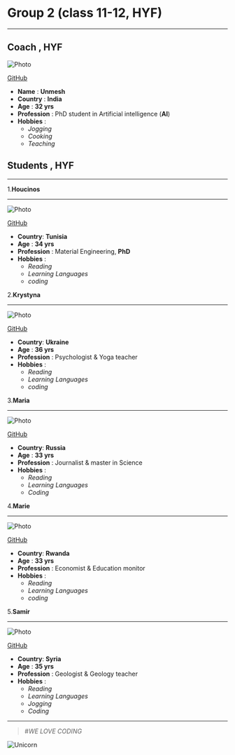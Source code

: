 # Group 2 (class 11-12, HYF)

---

## Coach , HYF

![Photo](https://avatars3.githubusercontent.com/u/2500604?s=400&v=4 "Unmesh")

[GitHub](https://github.com/unmeshvrije "Unmesh, GitHub")

- **Name**    : **Unmesh**
- **Country** : **India**
- **Age**     : **32 yrs**
- **Profession** :  PhD student in Artificial intelligence (**AI**)
- **Hobbies** :
  - *Jogging*
  - *Cooking*
  - *Teaching*

## Students , HYF

---

1.**Houcinos**

---

   ![Photo](https://avatars3.githubusercontent.com/u/57623782?s=400&v=4 "Houcinos")

  [GitHub](https://github.com/Houcinos "Houcinos, GitHub")

- **Country**: **Tunisia**
- **Age** : **34 yrs**
- **Profession** : Material Engineering, **PhD**
- **Hobbies** :
  - *Reading*
  - *Learning Languages*
  - *coding*
  
2.**Krystyna**

---

![Photo](https://avatars3.githubusercontent.com/u/66964490?s=400&u=80750434cafb8360113ab853d71f7e208c680939&v=4 "Krystyna")

[GitHub](https://github.com/KrystynaMil "Krystyna, GitHub")

- **Country**: **Ukraine**
- **Age** : **36 yrs**
- **Profession** : Psychologist & Yoga teacher
- **Hobbies** :
  - *Reading*
  - *Learning Languages*
  - *coding*
  
3.**Maria**

---

![Photo](https://avatars1.githubusercontent.com/u/67787322?s=400&u=d31496e14923ea353ff871c981fb42da16dd1aa9&v=4 "Maria")

[GitHub](https://github.com/sashinskaya "Maria, GitHub")

- **Country**: **Russia**
- **Age** : **33 yrs**
- **Profession** : Journalist & master in Science
- **Hobbies** :
  - *Reading*
  - *Learning Languages*
  - *Coding*
  
4.**Marie**

---

![Photo](https://avatars2.githubusercontent.com/u/67207297?s=400&v=4 "Marie")

[GitHub](https://github.com/mariebelyse "Marie, GitHub")

- **Country**: **Rwanda**
- **Age** : **33 yrs**
- **Profession** : Economist & Education monitor
- **Hobbies** :
  - *Reading*
  - *Learning Languages*
  - *coding*
  
5.**Samir**

---

![Photo](https://avatars1.githubusercontent.com/u/67711948?s=460&u=e08367ea779afa28c14cc5ecc636f6c6133df45a&v=4 "Samir")

[GitHub](https://github.com/samirm00 "Samir, GitHub")

- **Country**: **Syria**
- **Age** : **35 yrs**
- **Profession** : Geologist & Geology teacher
- **Hobbies** :
  - *Reading*
  - *Learning Languages*
  - *Jogging*
  - *Coding*

---

> #*WE LOVE CODING*

![Unicorn](https://muurstickerstunter.be/wp-content/uploads/2018/11/muursticker-unicorn-meisjeskamer-kleurrijk-700x700.jpg)
